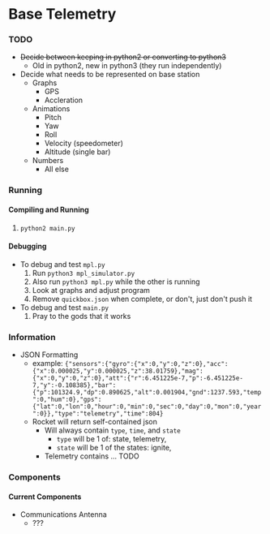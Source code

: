 # Base Telemetry
### TODO
* ~~Decide between keeping in python2 or converting to python3~~
  * Old in python2, new in python3 (they run independently)
* Decide what needs to be represented on base station
  * Graphs
    * GPS
    * Accleration
  * Animations
    * Pitch
    * Yaw
    * Roll
    * Velocity (speedometer)
    * Altitude (single bar)
  * Numbers
    * All else

### Running
#### Compiling and Running
1. `python2 main.py`
#### Debugging
* To debug and test `mpl.py`
  1. Run `python3 mpl_simulator.py`
  2. Also run `python3 mpl.py` while the other is running
  3. Look at graphs and adjust program
  4. Remove `quickbox.json` when complete, or don't, just don't push it
* To debug and test `main.py`
  1. Pray to the gods that it works

### Information
* JSON Formatting
  * example: `{"sensors":{"gyro":{"x":0,"y":0,"z":0},"acc":{"x":0.000025,"y":0.000025,"z":38.01759},"mag":{"x":0,"y":0,"z":0},"att":{"r":6.451225e-7,"p":-6.451225e-7,"y":-0.108385},"bar":{"p":101324.9,"dp":0.890625,"alt":0.001904,"gnd":1237.593,"temp":0,"hum":0},"gps":{"lat":0,"lon":0,"hour":0,"min":0,"sec":0,"day":0,"mon":0,"year":0}},"type":"telemetry","time":804}`
  * Rocket will return self-contained json
    * Will always contain `type`, `time`, and `state`
      * `type` will be 1 of: state, telemetry, 
      * `state` will be 1 of the states: ignite, 
    * Telemetry contains ... TODO

### Components
#### Current Components
* Communications Antenna
  * ???
